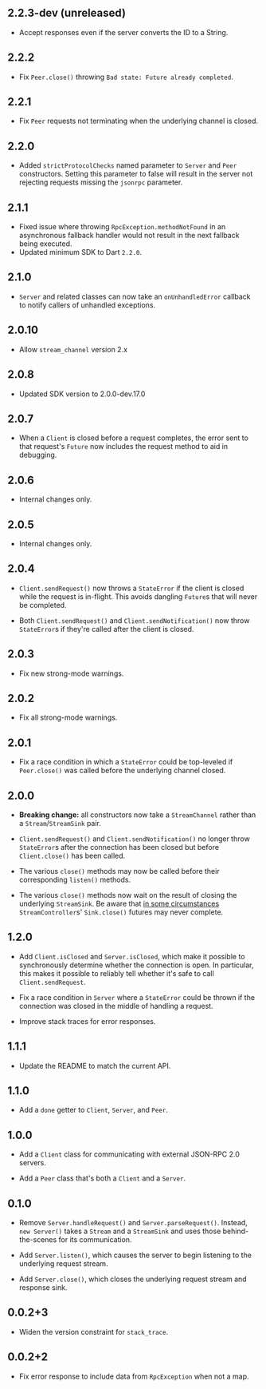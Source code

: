 ## 2.2.3-dev (unreleased)

* Accept responses even if the server converts the ID to a String.

## 2.2.2

* Fix `Peer.close()` throwing `Bad state: Future already completed`.

## 2.2.1

* Fix `Peer` requests not terminating when the underlying channel is closed.

## 2.2.0

* Added `strictProtocolChecks` named parameter to `Server` and `Peer`
  constructors. Setting this parameter to false will result in the server not
  rejecting requests missing the `jsonrpc` parameter.

## 2.1.1

* Fixed issue where throwing `RpcException.methodNotFound` in an asynchronous
  fallback handler would not result in the next fallback being executed.
* Updated minimum SDK to Dart `2.2.0`.

## 2.1.0

* `Server` and related classes can now take an `onUnhandledError` callback to
  notify callers of unhandled exceptions.

## 2.0.10

* Allow `stream_channel` version 2.x

## 2.0.8

* Updated SDK version to 2.0.0-dev.17.0

## 2.0.7

* When a `Client` is closed before a request completes, the error sent to that
  request's `Future` now includes the request method to aid in debugging.

## 2.0.6

* Internal changes only.

## 2.0.5

* Internal changes only.

## 2.0.4

* `Client.sendRequest()` now throws a `StateError` if the client is closed while
  the request is in-flight. This avoids dangling `Future`s that will never be
  completed.

* Both `Client.sendRequest()` and `Client.sendNotification()` now throw
  `StateError`s if they're called after the client is closed.

## 2.0.3

* Fix new strong-mode warnings.

## 2.0.2

* Fix all strong-mode warnings.

## 2.0.1

* Fix a race condition in which a `StateError` could be top-leveled if
  `Peer.close()` was called before the underlying channel closed.

## 2.0.0

* **Breaking change:** all constructors now take a `StreamChannel` rather than a
  `Stream`/`StreamSink` pair.

* `Client.sendRequest()` and `Client.sendNotification()` no longer throw
  `StateError`s after the connection has been closed but before `Client.close()`
  has been called.

* The various `close()` methods may now be called before their corresponding
  `listen()` methods.

* The various `close()` methods now wait on the result of closing the underlying
  `StreamSink`. Be aware that [in some circumstances][issue 19095]
  `StreamController`s' `Sink.close()` futures may never complete.

[issue 19095]: https://github.com/dart-lang/sdk/issues/19095

## 1.2.0

* Add `Client.isClosed` and `Server.isClosed`, which make it possible to
  synchronously determine whether the connection is open. In particular, this
  makes it possible to reliably tell whether it's safe to call
  `Client.sendRequest`.

* Fix a race condition in `Server` where a `StateError` could be thrown if the
  connection was closed in the middle of handling a request.

* Improve stack traces for error responses.

## 1.1.1

* Update the README to match the current API.

## 1.1.0

* Add a `done` getter to `Client`, `Server`, and `Peer`.

## 1.0.0

* Add a `Client` class for communicating with external JSON-RPC 2.0 servers.

* Add a `Peer` class that's both a `Client` and a `Server`.

## 0.1.0

* Remove `Server.handleRequest()` and `Server.parseRequest()`. Instead, `new
  Server()` takes a `Stream` and a `StreamSink` and uses those behind-the-scenes
  for its communication.

* Add `Server.listen()`, which causes the server to begin listening to the
  underlying request stream.

* Add `Server.close()`, which closes the underlying request stream and response
  sink.

## 0.0.2+3

* Widen the version constraint for `stack_trace`.

## 0.0.2+2

* Fix error response to include data from `RpcException` when not a map.
